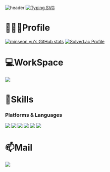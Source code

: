 ![header](https://capsule-render.vercel.app/api?type=waving&color=ece6cc&height=280&section=header&text=🐧PARK%20YEEUN&fontSize=80)
[![Typing SVG](https://readme-typing-svg.demolab.com?font=Alkatra&weight=500&size=45&duration=3500&pause=3&color=4C9900&center=false&vCenter=false&multiline=true&repeat=true&width=1000&height=100&lines=Welcome+to+yeeun's+GitHub!👋)](https://git.io/typing-svg)
 
# 👩🏻‍💻Profile
[![minseon yu's GitHub stats](https://github-readme-stats.vercel.app/api?username=yeni023)](https://github.com/yeni023/github-readme-stats)
[![Solved.ac Profile](http://mazassumnida.wtf/api/v2/generate_badge?boj=yeeun3011)](https://solved.ac/yeeun3011/)
# 💻WorkSpace
<a href="https://profile.intra.42.fr/" target="_blank"><img src="https://img.shields.io/badge/42SEOUL-000000?style=flat-square&logo=Hexcode&logoColor=Hexcode"/></a>
# 💪Skills
### Platforms & Languages
<img src="https://img.shields.io/badge/github-181717?style=flat-square&logo=github&logoColor=white"> <img src="https://img.shields.io/badge/JavaScript-F7DF1E?style=flat-square&logo=JavaScript&logoColor=white" /> <img src="https://img.shields.io/badge/python-3776AB?style=flat-square&logo=python&logoColor=white" /> <img src="https://img.shields.io/badge/C-A8B9CC?style=flat-square&logo=C&logoColor=white" /> <img src="https://img.shields.io/badge/C++-00599C?style=flat-square&logo=C++&logoColor=white" /> <img src="https://img.shields.io/badge/JAVA-007396?style=flat-square&logo=JAVA&logoColor=white" />
# 📫Mail
<a href="mailto:yeeunni023@gmail.com" target="_blank"><img src="https://img.shields.io/badge/Gmail-EA4335?style=flat-square&logoGmail&logoColor=white" ></a>
